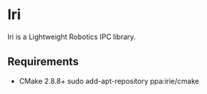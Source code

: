 lri
===

lri is a Lightweight Robotics IPC library.


Requirements
------------
  * CMake 2.8.8+
    sudo add-apt-repository ppa:irie/cmake

